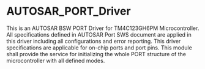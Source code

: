 # AUTOSAR_PORT_Driver
This is an AUTOSAR BSW PORT Driver for TM4C123GH6PM Microcontroller.
All specifications defined in AUTOSAR Port SWS document are applied in this driver including all configurations and error reporting.
This driver specifications are applicable for on-chip ports and port pins.
This module shall provide the service for initializing the whole PORT structure of the microcontroller with all defined modes.
